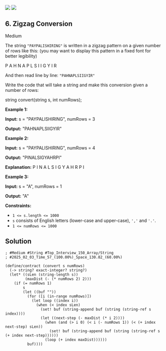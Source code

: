 [![](https://img.shields.io/github/stars/LeetCode-in-Racket/LeetCode-in-Racket?label=Stars&style=flat-square)](https://github.com/LeetCode-in-Racket/LeetCode-in-Racket)
[![](https://img.shields.io/github/forks/LeetCode-in-Racket/LeetCode-in-Racket?label=Fork%20me%20on%20GitHub%20&style=flat-square)](https://github.com/LeetCode-in-Racket/LeetCode-in-Racket/fork)

## 6\. Zigzag Conversion

Medium

The string `"PAYPALISHIRING"` is written in a zigzag pattern on a given number of rows like this: (you may want to display this pattern in a fixed font for better legibility)

P A H N A P L S I I G Y I R 

And then read line by line: `"PAHNAPLSIIGYIR"`

Write the code that will take a string and make this conversion given a number of rows:

string convert(string s, int numRows); 

**Example 1:**

**Input:** s = "PAYPALISHIRING", numRows = 3

**Output:** "PAHNAPLSIIGYIR" 

**Example 2:**

**Input:** s = "PAYPALISHIRING", numRows = 4

**Output:** "PINALSIGYAHRPI"

**Explanation:** P I N A L S I G Y A H R P I 

**Example 3:**

**Input:** s = "A", numRows = 1

**Output:** "A" 

**Constraints:**

*   `1 <= s.length <= 1000`
*   `s` consists of English letters (lower-case and upper-case), `','` and `'.'`.
*   `1 <= numRows <= 1000`

## Solution

```racket
; #Medium #String #Top_Interview_150_Array/String
; #2025_02_03_Time_57_(100.00%)_Space_130.82_(60.00%)

(define/contract (convert s numRows)
  (-> string? exact-integer? string?)
  (let* ((sLen (string-length s))
         (maxDist (- (* numRows 2) 2)))
    (if (= numRows 1)
        s
        (let ((buf ""))
          (for ([i (in-range numRows)])
            (let loop ((index i))
              (when (< index sLen)
                (set! buf (string-append buf (string (string-ref s index))))
                (let ((next-step (- maxDist (* i 2))))
                  (when (and (> i 0) (< i (- numRows 1)) (< (+ index next-step) sLen))
                    (set! buf (string-append buf (string (string-ref s (+ index next-step))))))
                  (loop (+ index maxDist))))))
          buf))))
```